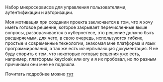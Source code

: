 Набор микросервисов для управления пользователями, аутентификации и авторизации.

Моя мотивация при создании проекта заключается в том, что я хочу иметь готовое решение, которое закрывает перечисленные выше вопросы, разворачивается в кубернетесе, это решение должно быть расширяемым, для чего, в свою очередь, используются гибкие, простые и современные технологии, знакомая мне платформа и язык программирования, а так же есть исчерпывающая документация. Я не буду спорить с тем, что некоторые готовые решения уже есть, например, платформы keycloak или ory и я их пробовал, но по разным причинами они мне не подошли.

Почитать подробнее можно [тут](https://kochnev.dev/yaiam)
